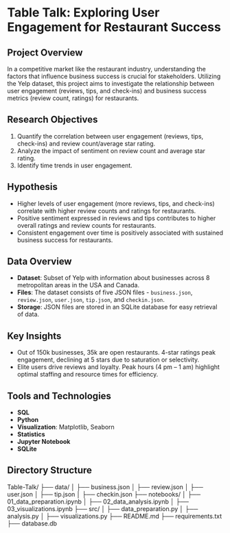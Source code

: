 # Table Talk: Exploring User Engagement for Restaurant Success

## Project Overview
In a competitive market like the restaurant industry, understanding the factors that influence business success is crucial for stakeholders. Utilizing the Yelp dataset, this project aims to investigate the relationship between user engagement (reviews, tips, and check-ins) and business success metrics (review count, ratings) for restaurants.

## Research Objectives
1. Quantify the correlation between user engagement (reviews, tips, check-ins) and review count/average star rating.
2. Analyze the impact of sentiment on review count and average star rating.
3. Identify time trends in user engagement.

## Hypothesis
- Higher levels of user engagement (more reviews, tips, and check-ins) correlate with higher review counts and ratings for restaurants.
- Positive sentiment expressed in reviews and tips contributes to higher overall ratings and review counts for restaurants.
- Consistent engagement over time is positively associated with sustained business success for restaurants.

## Data Overview
- **Dataset**: Subset of Yelp with information about businesses across 8 metropolitan areas in the USA and Canada.
- **Files**: The dataset consists of five JSON files - `business.json`, `review.json`, `user.json`, `tip.json`, and `checkin.json`.
- **Storage**: JSON files are stored in an SQLite database for easy retrieval of data.

## Key Insights
- Out of 150k businesses, 35k are open restaurants. 4-star ratings peak engagement, declining at 5 stars due to saturation or selectivity.
- Elite users drive reviews and loyalty. Peak hours (4 pm – 1 am) highlight optimal staffing and resource times for efficiency.

## Tools and Technologies
- **SQL**
- **Python**
- **Visualization**: Matplotlib, Seaborn
- **Statistics**
- **Jupyter Notebook**
- **SQLite**

## Directory Structure
Table-Talk/
├── data/
│ ├── business.json
│ ├── review.json
│ ├── user.json
│ ├── tip.json
│ ├── checkin.json
├── notebooks/
│ ├── 01_data_preparation.ipynb
│ ├── 02_data_analysis.ipynb
│ ├── 03_visualizations.ipynb
├── src/
│ ├── data_preparation.py
│ ├── analysis.py
│ ├── visualizations.py
├── README.md
├── requirements.txt
├── database.db
